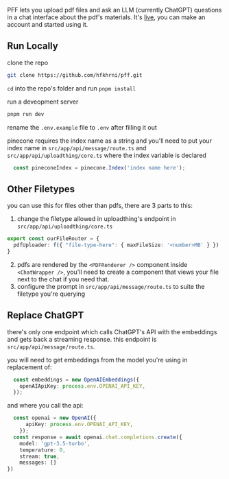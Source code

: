 PFF lets you upload pdf files and ask an LLM (currently ChatGPT) questions in a chat interface about the pdf's materials. It's [live](https://pff-hazel.vercel.app/), you can make an account and started using it.

## Run Locally

clone the repo

```bash
git clone https://github.com/hfkhrni/pff.git
```
`cd` into the repo's folder and run `pnpm install`

run a deveopment server 

```bash
pnpm run dev
```

rename the `.env.example` file to `.env` after filling it out

pinecone requires the index name as a string and you'll need to put your index name in `src/app/api/message/route.ts` and `src/app/api/uploadthing/core.ts` where the index variable is declared
```typescript
  const pineconeIndex = pinecone.Index('index name here');
```

## Other Filetypes

you can use this for files other than pdfs, there are 3 parts to this:

1. change the filetype allowed in uploadthing's endpoint in `src/app/api/uploadthing/core.ts`
```typescript
export const ourFileRouter = {
  pdfUploader: f({ "file-type-here": { maxFileSize: '<number>MB' } })
}
```
2. pdfs are rendered by the `<PDFRenderer />` component inside `<ChatWrapper />`, you'll need to create a component that views your file next to the chat if you need that.
3. configure the prompt in `src/app/api/message/route.ts` to suite the filetype you're querying

## Replace ChatGPT

there's only one endpoint which calls ChatGPT's API with the embeddings and gets back a streaming response. this endpoint is `src/app/api/message/route.ts`.

you will need to get embeddings from the model you're using in replacement of:
```typescript
  const embeddings = new OpenAIEmbeddings({
    openAIApiKey: process.env.OPENAI_API_KEY,
  });
```
and where you call the api:
```typescript
  const openai = new OpenAI({
      apiKey: process.env.OPENAI_API_KEY,
    });
  const response = await openai.chat.completions.create({
    model: 'gpt-3.5-turbo',
    temperature: 0,
    stream: true,
    messages: []
})
```

